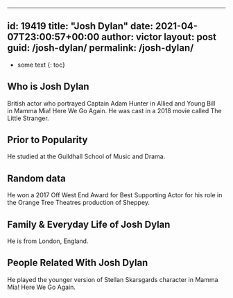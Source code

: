  ---
id: 19419
title: "Josh Dylan"
date: 2021-04-07T23:00:57+00:00
author: victor
layout: post
guid: /josh-dylan/
permalink: /josh-dylan/
---

* some text
{: toc}

## Who is Josh Dylan

British actor who portrayed Captain Adam Hunter in Allied and Young Bill in Mamma Mia! Here We Go Again. He was cast in a 2018 movie called The Little Stranger.

## Prior to Popularity

He studied at the Guildhall School of Music and Drama.

## Random data

He won a 2017 Off West End Award for Best Supporting Actor for his role in the Orange Tree Theatres production of Sheppey.

## Family & Everyday Life of Josh Dylan

He is from London, England.

## People Related With Josh Dylan

He played the younger version of Stellan Skarsgards character in Mamma Mia! Here We Go Again.
 